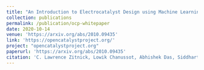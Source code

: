 ```yaml
---
title: "An Introduction to Electrocatalyst Design using Machine Learning for Renewable Energy Storage"
collection: publications
permalink: /publication/ocp-whitepaper
date: 2020-10-14
venue: 'https://arxiv.org/abs/2010.09435'
link: 'https://opencatalystproject.org/'
project: "opencatalystproject.org"
paperurl: 'https://arxiv.org/abs/2010.09435'
citation: 'C. Lawrence Zitnick, Lowik Chanussot, Abhishek Das, Siddharth Goyal, Javier Heras-Domingo, Caleb Ho, Weihua Hu, Thibaut Lavril, Aini Palizhati, Morgane Riviere, Muhammed Shuaibi, Anuroop Sriram, Kevin Tran, Brandon Wood, <b>Junwoong Yoon</b>, Devi Parikh, Zachary Ulissi'
---
```

